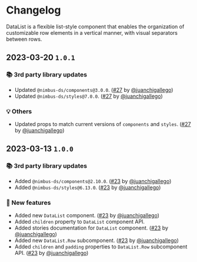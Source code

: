 # Changelog

DataList is a flexible list-style component that enables the organization of customizable row elements in a vertical manner, with visual separators between rows.

## 2023-03-20 `1.0.1`

### 📚 3rd party library updates

- Updated `@nimbus-ds/components@3.0.0`. ([#27](https://github.com/TiendaNube/nimbus-patterns/pull/27) by [@juanchigallego](https://github.com/juanchigallego))
- Updated `@nimbus-ds/styles@7.0.0`. ([#27](https://github.com/TiendaNube/nimbus-patterns/pull/27) by [@juanchigallego](https://github.com/juanchigallego))

### 💡 Others

- Updated props to match current versions of `components` and `styles`. ([#27](https://github.com/TiendaNube/nimbus-patterns/pull/27) by [@juanchigallego](https://github.com/juanchigallego))

## 2023-03-13 `1.0.0`

### 📚 3rd party library updates

- Added `@nimbus-ds/components@2.10.0`. ([#23](https://github.com/TiendaNube/nimbus-patterns/pull/23) by [@juanchigallego](https://github.com/juanchigallego))
- Added `@nimbus-ds/styles@6.13.0`. ([#23](https://github.com/TiendaNube/nimbus-patterns/pull/23) by [@juanchigallego](https://github.com/juanchigallego))

### 🎉 New features

- Added new `DataList` component. ([#23](https://github.com/TiendaNube/nimbus-patterns/pull/23) by [@juanchigallego](https://github.com/juanchigallego))
- Added `children` property to `DataList` component API.
- Added stories documentation for `DataList` component. ([#23](https://github.com/TiendaNube/nimbus-patterns/pull/23) by [@juanchigallego](https://github.com/juanchigallego))
- Added new `DataList.Row` subcomponent. ([#23](https://github.com/TiendaNube/nimbus-patterns/pull/23) by [@juanchigallego](https://github.com/juanchigallego))
- Added `children` and `padding` properties to `DataList.Row` subcomponent API. ([#23](https://github.com/TiendaNube/nimbus-patterns/pull/23) by [@juanchigallego](https://github.com/juanchigallego))
